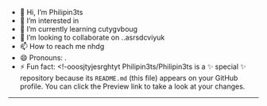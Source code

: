 - 👋 Hi, I’m Philipin3ts
- 👀 I’m interested in 
- 🌱 I’m currently learning cutygvboug
- 💞️ I’m looking to collaborate on ..asrsdcviyuk
- 📫 How to reach me nhdg
- 😄 Pronouns: .
- ⚡ Fun fact: 
<!-ooosjtyjesrghtyt
Philipin3ts/Philipin3ts is a ✨ special ✨ repository because its `README.md` (this file) appears on your GitHub profile.
You can click the Preview link to take a look at your changes.
---
